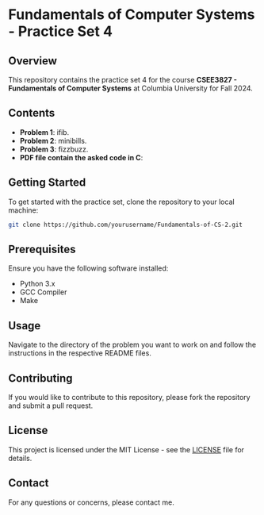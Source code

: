 # Fundamentals of Computer Systems - Practice Set 4

## Overview

This repository contains the practice set 4 for the course **CSEE3827 - Fundamentals of Computer Systems** at Columbia University for Fall 2024.

## Contents

- **Problem 1**: ifib.
- **Problem 2**: minibills.
- **Problem 3**: fizzbuzz.
- **PDF file contain the asked code in C**:

## Getting Started

To get started with the practice set, clone the repository to your local machine:

```bash
git clone https://github.com/yourusername/Fundamentals-of-CS-2.git
```

## Prerequisites

Ensure you have the following software installed:

- Python 3.x
- GCC Compiler
- Make

## Usage

Navigate to the directory of the problem you want to work on and follow the instructions in the respective README files.

## Contributing

If you would like to contribute to this repository, please fork the repository and submit a pull request.

## License

This project is licensed under the MIT License - see the [LICENSE](LICENSE) file for details.

## Contact

For any questions or concerns, please contact me.
